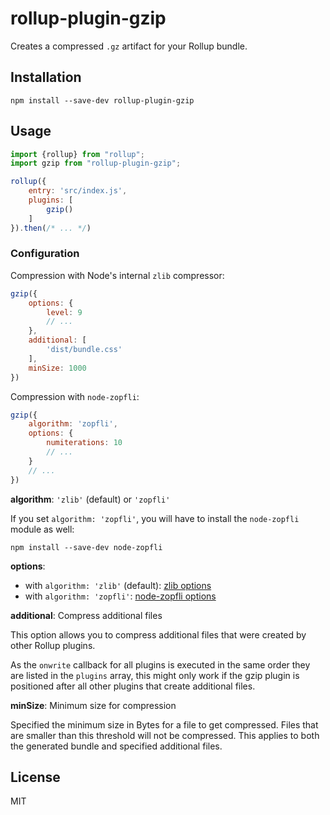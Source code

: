 # rollup-plugin-gzip

Creates a compressed `.gz` artifact for your Rollup bundle.


## Installation

```
npm install --save-dev rollup-plugin-gzip
```


## Usage

```js
import {rollup} from "rollup";
import gzip from "rollup-plugin-gzip";

rollup({
    entry: 'src/index.js',
    plugins: [
        gzip()
    ]
}).then(/* ... */)
```

### Configuration

Compression with Node's internal `zlib` compressor:

```js
gzip({
    options: {
        level: 9
        // ...
    },
    additional: [
        'dist/bundle.css'
    ],
    minSize: 1000
})
```

Compression with `node-zopfli`:

```js
gzip({
    algorithm: 'zopfli',
    options: {
        numiterations: 10
        // ...
    }
    // ...
})
```

**algorithm**: `'zlib'` (default) or `'zopfli'`

If you set `algorithm: 'zopfli'`, you will have to install the `node-zopfli` module as well:

```
npm install --save-dev node-zopfli
```

**options**: 

* with `algorithm: 'zlib'` (default): [zlib options](https://nodejs.org/api/zlib.html#zlib_class_options)
* with `algorithm: 'zopfli'`: [node-zopfli options](https://www.npmjs.com/package/node-zopfli#options)

**additional**: Compress additional files

This option allows you to compress additional files that were created by other Rollup plugins.

As the `onwrite` callback for all plugins is executed in the same order they are listed in the `plugins` array, this might only work if the gzip plugin is positioned after all other plugins that create additional files.

**minSize**: Minimum size for compression

Specified the minimum size in Bytes for a file to get compressed. Files that are smaller than this threshold will not be compressed. This applies to both the generated bundle and specified additional files.

## License

MIT
